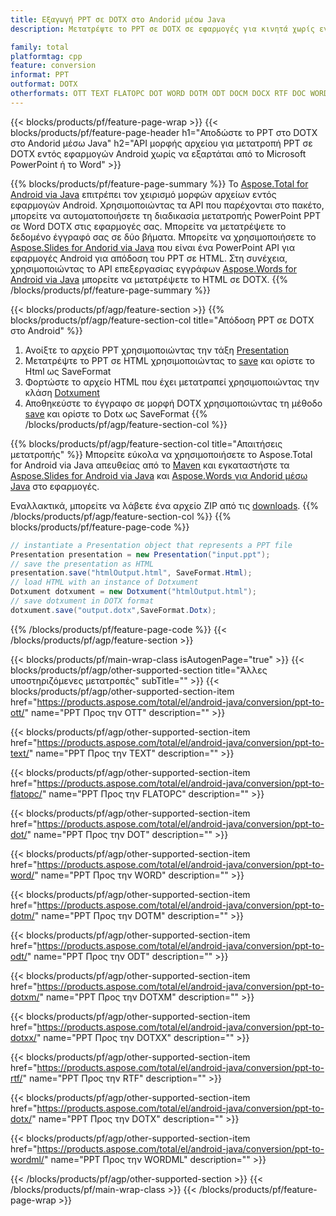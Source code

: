 ```yaml
---
title: Εξαγωγή PPT σε DOTX στο Andorid μέσω Java
description: Μετατρέψτε το PPT σε DOTX σε εφαρμογές για κινητά χωρίς εγκατάσταση λογισμικού

family: total
platformtag: cpp
feature: conversion
informat: PPT
outformat: DOTX
otherformats: OTT TEXT FLATOPC DOT WORD DOTM ODT DOCM DOCX RTF DOC WORDML
---
```

{{< blocks/products/pf/feature-page-wrap >}}
{{< blocks/products/pf/feature-page-header h1="Αποδώστε το PPT στο DOTX στο Andorid μέσω Java" h2="API μορφής αρχείου για μετατροπή PPT σε DOTX εντός εφαρμογών Android χωρίς να εξαρτάται από το Microsoft PowerPoint ή το Word" >}}

{{% blocks/products/pf/feature-page-summary %}}
Το [Aspose.Total for Android via Java](https://products.aspose.com/total/android-java/) επιτρέπει τον χειρισμό μορφών αρχείων εντός εφαρμογών Android. Χρησιμοποιώντας τα API που παρέχονται στο πακέτο, μπορείτε να αυτοματοποιήσετε τη διαδικασία μετατροπής PowerPoint PPT σε Word DOTX στις εφαρμογές σας.
Μπορείτε να μετατρέψετε το δεδομένο έγγραφό σας σε δύο βήματα. Μπορείτε να χρησιμοποιήσετε το [Aspose.Slides for Andorid via Java](https://products.aspose.com/slides/android-java/) που είναι ένα PowerPoint API για εφαρμογές Android για απόδοση του PPT σε HTML. Στη συνέχεια, χρησιμοποιώντας το API επεξεργασίας εγγράφων [Aspose.Words for Android via Java](https://products.aspose.com/words/android-java/) μπορείτε να μετατρέψετε το HTML σε DOTX. 
{{% /blocks/products/pf/feature-page-summary  %}}

{{< blocks/products/pf/agp/feature-section >}}
{{% blocks/products/pf/agp/feature-section-col title="Απόδοση PPT σε DOTX στο Android" %}}
1. Ανοίξτε το αρχείο PPT χρησιμοποιώντας την τάξη [Presentation](https://reference.aspose.com/slides/java/com.aspose.slides/Presentation)
2. Μετατρέψτε το PPT σε HTML χρησιμοποιώντας το [save](https://reference.aspose.com/slides/java/) και ορίστε το Html ως SaveFormat
3. Φορτώστε το αρχείο HTML που έχει μετατραπεί χρησιμοποιώντας την κλάση [Dotxument](https://reference.aspose.com/words/java/com.aspose.words/Dotxument)
4. Αποθηκεύστε το έγγραφο σε μορφή DOTX χρησιμοποιώντας τη μέθοδο [save](https://reference.aspose.com/words/java/com.aspose.words/Dotxument#save(java.lang.String,int)) και ορίστε το Dotx ως SaveFormat
{{% /blocks/products/pf/agp/feature-section-col %}}

{{% blocks/products/pf/agp/feature-section-col title="Απαιτήσεις μετατροπής" %}}
Μπορείτε εύκολα να χρησιμοποιήσετε το Aspose.Total for Android via Java απευθείας από το [Maven](https://repository.aspose.com/webapp/#/artifacts/browse/tree/General/repo/com/aspose/aspose-total) και εγκαταστήστε τα [Aspose.Slides for Android via Java](https://dotxs.aspose.com/slides/androidjava/install-aspose-slides-for-android-via-java/) και [Aspose.Words για Andorid μέσω Java](https://dotxs.aspose.com/words/java/install-aspose-words-for-android-via-java/#install-asposewords-for-android-via-java-from-maven-repository) στο εφαρμογές.

Εναλλακτικά, μπορείτε να λάβετε ένα αρχείο ZIP από τις [downloads](https://releases.aspose.com/total/androidjava).
{{% /blocks/products/pf/agp/feature-section-col %}}
{{% blocks/products/pf/feature-page-code %}}
```cs
// instantiate a Presentation object that represents a PPT file
Presentation presentation = new Presentation("input.ppt");
// save the presentation as HTML
presentation.save("htmlOutput.html", SaveFormat.Html);
// load HTML with an instance of Dotxument
Dotxument dotxument = new Dotxument("htmlOutput.html");
// save dotxument in DOTX format
dotxument.save("output.dotx",SaveFormat.Dotx);   
```

{{% /blocks/products/pf/feature-page-code %}}
{{< /blocks/products/pf/agp/feature-section >}}

{{< blocks/products/pf/main-wrap-class isAutogenPage="true" >}}
{{< blocks/products/pf/agp/other-supported-section title="Άλλες υποστηριζόμενες μετατροπές" subTitle="" >}}
{{< blocks/products/pf/agp/other-supported-section-item href="https://products.aspose.com/total/el/android-java/conversion/ppt-to-ott/" name="PPT Προς την OTT" description="" >}}

{{< blocks/products/pf/agp/other-supported-section-item href="https://products.aspose.com/total/el/android-java/conversion/ppt-to-text/" name="PPT Προς την TEXT" description="" >}}

{{< blocks/products/pf/agp/other-supported-section-item href="https://products.aspose.com/total/el/android-java/conversion/ppt-to-flatopc/" name="PPT Προς την FLATOPC" description="" >}}

{{< blocks/products/pf/agp/other-supported-section-item href="https://products.aspose.com/total/el/android-java/conversion/ppt-to-dot/" name="PPT Προς την DOT" description="" >}}

{{< blocks/products/pf/agp/other-supported-section-item href="https://products.aspose.com/total/el/android-java/conversion/ppt-to-word/" name="PPT Προς την WORD" description="" >}}

{{< blocks/products/pf/agp/other-supported-section-item href="https://products.aspose.com/total/el/android-java/conversion/ppt-to-dotm/" name="PPT Προς την DOTM" description="" >}}

{{< blocks/products/pf/agp/other-supported-section-item href="https://products.aspose.com/total/el/android-java/conversion/ppt-to-odt/" name="PPT Προς την ODT" description="" >}}

{{< blocks/products/pf/agp/other-supported-section-item href="https://products.aspose.com/total/el/android-java/conversion/ppt-to-dotxm/" name="PPT Προς την DOTXM" description="" >}}

{{< blocks/products/pf/agp/other-supported-section-item href="https://products.aspose.com/total/el/android-java/conversion/ppt-to-dotxx/" name="PPT Προς την DOTXX" description="" >}}

{{< blocks/products/pf/agp/other-supported-section-item href="https://products.aspose.com/total/el/android-java/conversion/ppt-to-rtf/" name="PPT Προς την RTF" description="" >}}

{{< blocks/products/pf/agp/other-supported-section-item href="https://products.aspose.com/total/el/android-java/conversion/ppt-to-dotx/" name="PPT Προς την DOTX" description="" >}}

{{< blocks/products/pf/agp/other-supported-section-item href="https://products.aspose.com/total/el/android-java/conversion/ppt-to-wordml/" name="PPT Προς την WORDML" description="" >}}


{{< /blocks/products/pf/agp/other-supported-section >}}
{{< /blocks/products/pf/main-wrap-class >}}
{{< /blocks/products/pf/feature-page-wrap >}}